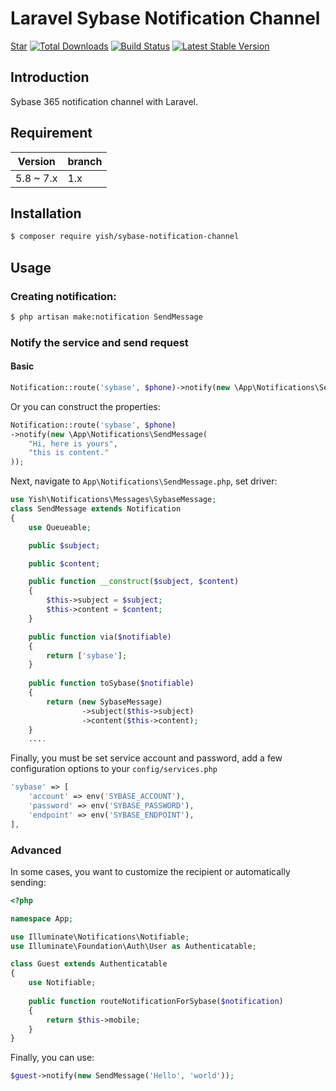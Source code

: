 # Laravel Sybase Notification Channel

<p>
<script async defer src="https://buttons.github.io/buttons.js"></script>
<a class="github-button" href="https://github.com/Mombuyish/sybase-notification-channel" data-show-count="true" aria-label="Star Laravel Sybase Notification Channel on GitHub">Star</a>
<a href="https://packagist.org/packages/yish/sybase-notification-channel"><img src="https://img.shields.io/packagist/dt/yish/sybase-notification-channel.svg?style=flat-square" alt="Total Downloads"></a>
<a href="https://travis-ci.org/Mombuyish/sybase-notification-channel"><img src="https://img.shields.io/travis/Mombuyish/sybase-notification-channel/master.svg?style=flat-square" alt="Build Status"></a>
<a href="https://packagist.org/packages/yish/sybase-notification-channel"><img src="https://img.shields.io/packagist/v/yish/sybase-notification-channel.svg?style=flat-square" alt="Latest Stable Version"></a>
</p>

## Introduction

Sybase 365 notification channel with Laravel.

## Requirement

| Version | branch |
| ------- | ------ |
| 5.8 ~ 7.x    | 1.x  |

## Installation

``` bash
$ composer require yish/sybase-notification-channel
```

## Usage
### Creating notification:

``` bash
$ php artisan make:notification SendMessage
```

### Notify the service and send request
#### Basic

``` php
Notification::route('sybase', $phone)->notify(new \App\Notifications\SendMessage);
```

Or you can construct the properties:
``` php
Notification::route('sybase', $phone)
->notify(new \App\Notifications\SendMessage(
    "Hi, here is yours",
    "this is content."
));
```

Next, navigate to `App\Notifications\SendMessage.php`, set driver:
``` php
use Yish\Notifications\Messages\SybaseMessage;
class SendMessage extends Notification
{
    use Queueable;

    public $subject;

    public $content;

    public function __construct($subject, $content)
    {
        $this->subject = $subject;
        $this->content = $content;
    }

    public function via($notifiable)
    {
        return ['sybase'];
    }
    
    public function toSybase($notifiable)
    {
        return (new SybaseMessage)
                ->subject($this->subject)
                ->content($this->content);
    }
    ....
```

Finally, you must be set service account and password, add a few configuration options to your `config/services.php`
``` php
'sybase' => [
    'account' => env('SYBASE_ACCOUNT'),
    'password' => env('SYBASE_PASSWORD'),
    'endpoint' => env('SYBASE_ENDPOINT'),
],
```

### Advanced
In some cases, you want to customize the recipient or automatically sending: 
``` php
<?php

namespace App;

use Illuminate\Notifications\Notifiable;
use Illuminate\Foundation\Auth\User as Authenticatable;

class Guest extends Authenticatable
{
    use Notifiable; 
    
    public function routeNotificationForSybase($notification)
    {
        return $this->mobile;
    }
}
```

Finally, you can use:
``` php
$guest->notify(new SendMessage('Hello', 'world'));
```